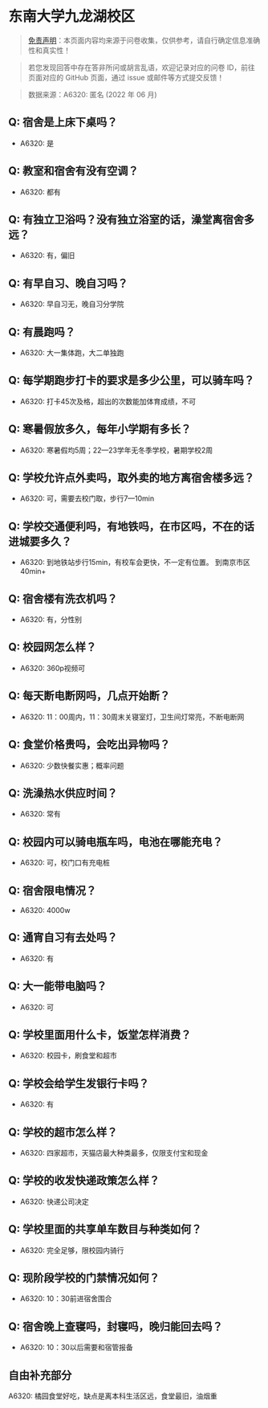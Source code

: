 # 东南大学九龙湖校区

> [免责声明](https://colleges.chat/#_3)：本页面内容均来源于问卷收集，仅供参考，请自行确定信息准确性和真实性！

> 若您发现回答中存在答非所问或胡言乱语，欢迎记录对应的问卷 ID，前往页面对应的 GitHub 页面，通过 issue 或邮件等方式提交反馈！

> 数据来源：A6320: 匿名 (2022 年 06 月)

## Q: 宿舍是上床下桌吗？

- A6320: 是

## Q: 教室和宿舍有没有空调？

- A6320: 都有

## Q: 有独立卫浴吗？没有独立浴室的话，澡堂离宿舍多远？

- A6320: 有，偏旧

## Q: 有早自习、晚自习吗？

- A6320: 早自习无，晚自习分学院

## Q: 有晨跑吗？

- A6320: 大一集体跑，大二单独跑

## Q: 每学期跑步打卡的要求是多少公里，可以骑车吗？

- A6320: 打卡45次及格，超出的次数能加体育成绩，不可

## Q: 寒暑假放多久，每年小学期有多长？

- A6320: 寒暑假均5周；22—23学年无冬季学校，暑期学校2周

## Q: 学校允许点外卖吗，取外卖的地方离宿舍楼多远？

- A6320: 可，需要去校门取，步行7—10min

## Q: 学校交通便利吗，有地铁吗，在市区吗，不在的话进城要多久？

- A6320: 到地铁站步行15min，有校车会更快，不一定有位置。
到南京市区40min+

## Q: 宿舍楼有洗衣机吗？

- A6320: 有，分性别

## Q: 校园网怎么样？

- A6320: 360p视频可

## Q: 每天断电断网吗，几点开始断？

- A6320: 11：00周内，11：30周末关寝室灯，卫生间灯常亮，不断电断网

## Q: 食堂价格贵吗，会吃出异物吗？

- A6320: 少数快餐实惠；概率问题

## Q: 洗澡热水供应时间？

- A6320: 常有

## Q: 校园内可以骑电瓶车吗，电池在哪能充电？

- A6320: 可，校门口有充电桩

## Q: 宿舍限电情况？

- A6320: 4000w

## Q: 通宵自习有去处吗？

- A6320: 有

## Q: 大一能带电脑吗？

- A6320: 可

## Q: 学校里面用什么卡，饭堂怎样消费？

- A6320: 校园卡，刷食堂和超市

## Q: 学校会给学生发银行卡吗？

- A6320: 有

## Q: 学校的超市怎么样？

- A6320: 四家超市，天猫店最大种类最多，仅限支付宝和现金

## Q: 学校的收发快递政策怎么样？

- A6320: 快递公司决定

## Q: 学校里面的共享单车数目与种类如何？

- A6320: 完全足够，限校园内骑行

## Q: 现阶段学校的门禁情况如何？

- A6320: 10：30前进宿舍围合

## Q: 宿舍晚上查寝吗，封寝吗，晚归能回去吗？

- A6320: 10：30以后需要和宿管报备

## 自由补充部分

A6320: 橘园食堂好吃，缺点是离本科生活区远，食堂最旧，油烟重